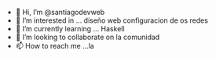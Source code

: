- 👋 Hi, I’m @santiagodevweb
- 👀 I’m interested in ... diseño web  configuracion de os redes 
- 🌱 I’m currently learning ... Haskell   
- 💞️ I’m looking to collaborate on  la  comunidad  
- 📫 How to reach me ...la  

<!---
santiagodevweb/santiagodevweb is a ✨ special ✨ repository because its `README.md` (this file) appears on your GitHub profile.
You can click the Preview link to take a look at your changes.
--->
